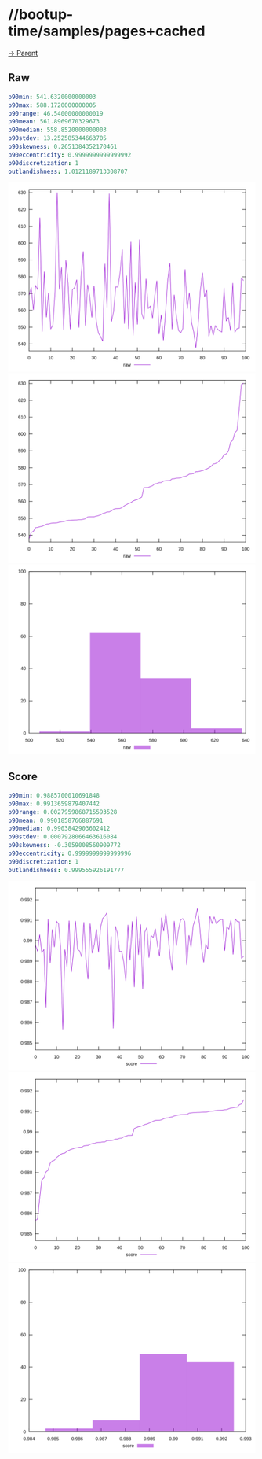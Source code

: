 
# //bootup-time/samples/pages+cached

[→ Parent](../..)


## Raw


```yaml
p90min: 541.6320000000003
p90max: 588.1720000000005
p90range: 46.54000000000019
p90mean: 561.8969670329673
p90median: 558.8520000000003
p90stdev: 13.252585344663705
p90skewness: 0.2651384352170461
p90eccentricity: 0.9999999999999992
p90discretization: 1
outlandishness: 1.0121189713308707

```

![PLOT: raw-values](./raw/values.svg)![PLOT: raw-sorted](./raw/sorted.svg)![PLOT: raw-histogram](./raw/histogram.svg)
## Score


```yaml
p90min: 0.9885700010691848
p90max: 0.9913659879407442
p90range: 0.0027959868715593528
p90mean: 0.9901858766887691
p90median: 0.9903842903602412
p90stdev: 0.0007928066463616084
p90skewness: -0.3059008560909772
p90eccentricity: 0.9999999999999996
p90discretization: 1
outlandishness: 0.999555926191777

```

![PLOT: score-values](./score/values.svg)![PLOT: score-sorted](./score/sorted.svg)![PLOT: score-histogram](./score/histogram.svg)